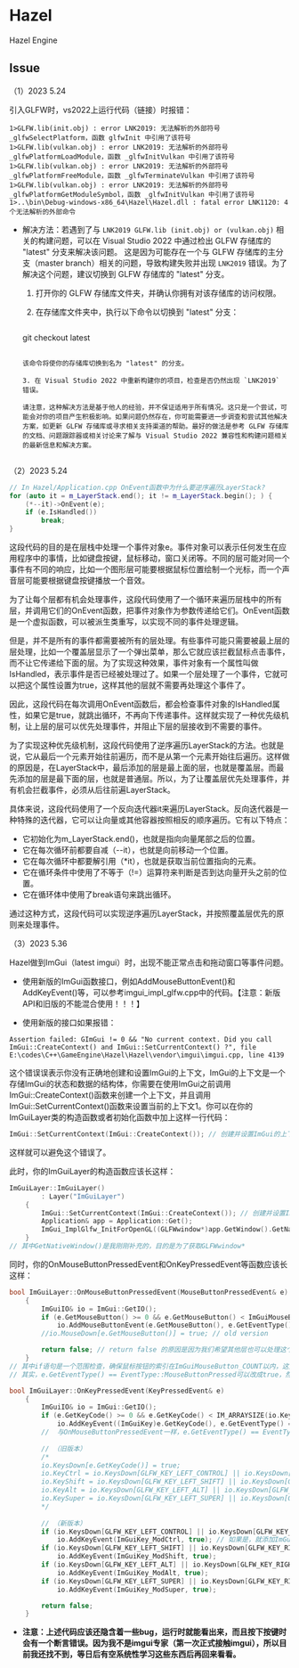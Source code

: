 # Hazel
Hazel Engine



## Issue

（1）2023 5.24

引入GLFW时，vs2022上运行代码（链接）时报错：

```
1>GLFW.lib(init.obj) : error LNK2019: 无法解析的外部符号 _glfwSelectPlatform，函数 glfwInit 中引用了该符号
1>GLFW.lib(vulkan.obj) : error LNK2019: 无法解析的外部符号 _glfwPlatformLoadModule，函数 _glfwInitVulkan 中引用了该符号
1>GLFW.lib(vulkan.obj) : error LNK2019: 无法解析的外部符号 _glfwPlatformFreeModule，函数 _glfwTerminateVulkan 中引用了该符号
1>GLFW.lib(vulkan.obj) : error LNK2019: 无法解析的外部符号 _glfwPlatformGetModuleSymbol，函数 _glfwInitVulkan 中引用了该符号
1>..\bin\Debug-windows-x86_64\Hazel\Hazel.dll : fatal error LNK1120: 4 个无法解析的外部命令
```

+ 解决方法：若遇到了与 `LNK2019 GLFW.lib (init.obj) or (vulkan.obj)` 相关的构建问题，可以在 Visual Studio 2022 中通过检出 GLFW 存储库的 "latest" 分支来解决该问题。 这是因为可能存在一个与 GLFW 存储库的主分支（master branch）相关的问题，导致构建失败并出现 `LNK2019` 错误。为了解决这个问题，建议切换到 GLFW 存储库的 "latest" 分支。

  1. 打开你的 GLFW 存储库文件夹，并确认你拥有对该存储库的访问权限。

  2. 在存储库文件夹中，执行以下命令以切换到 "latest" 分支：

     ```
   git checkout latest
     ```

     该命令将使你的存储库切换到名为 "latest" 的分支。
  
  3. 在 Visual Studio 2022 中重新构建你的项目，检查是否仍然出现 `LNK2019` 错误。

  请注意，这种解决方法是基于他人的经验，并不保证适用于所有情况。这只是一个尝试，可能会对你的项目产生积极影响。如果问题仍然存在，你可能需要进一步调查和尝试其他解决方案，如更新 GLFW 存储库或寻求相关支持渠道的帮助。最好的做法是参考 GLFW 存储库的文档、问题跟踪器或相关讨论来了解与 Visual Studio 2022 兼容性和构建问题相关的最新信息和解决方案。


（2）2023 5.24

```c++
// In Hazel/Application.cpp OnEvent函数中为什么要逆序遍历LayerStack?
for (auto it = m_LayerStack.end(); it != m_LayerStack.begin(); ) {
    (*--it)->OnEvent(e);
    if (e.IsHandled())
        break; 	
}
```

这段代码的目的是在层栈中处理一个事件对象e。事件对象可以表示任何发生在应用程序中的事情，比如键盘按键，鼠标移动，窗口关闭等。不同的层可能对同一个事件有不同的响应，比如一个图形层可能要根据鼠标位置绘制一个光标，而一个声音层可能要根据键盘按键播放一个音效。

为了让每个层都有机会处理事件，这段代码使用了一个循环来遍历层栈中的所有层，并调用它们的OnEvent函数，把事件对象作为参数传递给它们。OnEvent函数是一个虚拟函数，可以被派生类重写，以实现不同的事件处理逻辑。

但是，并不是所有的事件都需要被所有的层处理。有些事件可能只需要被最上层的层处理，比如一个覆盖层显示了一个弹出菜单，那么它就应该拦截鼠标点击事件，而不让它传递给下面的层。为了实现这种效果，事件对象有一个属性叫做IsHandled，表示事件是否已经被处理过了。如果一个层处理了一个事件，它就可以把这个属性设置为true，这样其他的层就不需要再处理这个事件了。

因此，这段代码在每次调用OnEvent函数后，都会检查事件对象的IsHandled属性，如果它是true，就跳出循环，不再向下传递事件。这样就实现了一种优先级机制，让上层的层可以优先处理事件，并阻止下层的层接收到不需要的事件。

为了实现这种优先级机制，这段代码使用了逆序遍历LayerStack的方法。也就是说，它从最后一个元素开始往前遍历，而不是从第一个元素开始往后遍历。这样做的原因是，在LayerStack中，最后添加的层是最上面的层，也就是覆盖层。而最先添加的层是最下面的层，也就是普通层。所以，为了让覆盖层优先处理事件，并有机会拦截事件，必须从后往前遍LayerStack。

具体来说，这段代码使用了一个反向迭代器it来遍历LayerStack。反向迭代器是一种特殊的迭代器，它可以让向量或其他容器按照相反的顺序遍历。它有以下特点：

- 它初始化为m_LayerStack.end()，也就是指向向量尾部之后的位置。
- 它在每次循环前都要自减（--it），也就是向前移动一个位置。
- 它在每次循环中都要解引用（*it），也就是获取当前位置指向的元素。
- 它在循环条件中使用了不等于（!=）运算符来判断是否到达向量开头之前的位置。
- 它在循环体中使用了break语句来跳出循环。

通过这种方式，这段代码可以实现逆序遍历LayerStack，并按照覆盖层优先的原则来处理事件。

（3）2023 5.36

Hazel做到ImGui（latest imgui）时，出现不能正常点击和拖动窗口等事件问题。

+ 使用新版的ImGui函数接口，例如AddMouseButtonEvent()和AddKeyEvent()等，可以参考imgui_impl_glfw.cpp中的代码。【注意：新版API和旧版的不能混合使用！！！】

+ 使用新版的接口如果报错：

```
Assertion failed: GImGui != 0 && "No current context. Did you call ImGui::CreateContext() and ImGui::SetCurrentContext() ?", file E:\codes\C++\GameEngine\Hazel\Hazel\vendor\imgui\imgui.cpp, line 4139
```

这个错误误表示你没有正确地创建和设置ImGui的上下文，ImGui的上下文是一个存储ImGui的状态和数据的结构体，你需要在使用ImGui之前调用ImGui::CreateContext()函数来创建一个上下文，并且调用ImGui::SetCurrentContext()函数来设置当前的上下文1。你可以在你的ImGuiLayer类的构造函数或者初始化函数中加上这样一行代码：

```c++
ImGui::SetCurrentContext(ImGui::CreateContext()); // 创建并设置ImGui的上下文
```

这样就可以避免这个错误了。

此时，你的ImGuiLayer的构造函数应该长这样：

```C++
ImGuiLayer::ImGuiLayer()
		: Layer("ImGuiLayer")
	{
		ImGui::SetCurrentContext(ImGui::CreateContext()); // 创建并设置ImGui的上下文
		Application& app = Application::Get();
		ImGui_ImplGlfw_InitForOpenGL((GLFWwindow*)app.GetWindow().GetNativeWindow(), true); // 初始化GLFW的ImGui后端（不然会报错：bd为空指针）
	}
// 其中GetNativeWindow()是我刚刚补充的，目的是为了获取GLFWwindow*
```

同时，你的OnMouseButtonPressedEvent和OnKeyPressedEvent等函数应该长这样：

```C++
bool ImGuiLayer::OnMouseButtonPressedEvent(MouseButtonPressedEvent& e)
	{
		ImGuiIO& io = ImGui::GetIO();
		if (e.GetMouseButton() >= 0 && e.GetMouseButton() < ImGuiMouseButton_COUNT)
			io.AddMouseButtonEvent(e.GetMouseButton(), e.GetEventType() == EventType::MouseButtonPressed);
		//io.MouseDown[e.GetMouseButton()] = true; // old version

		return false; // return false 的原因是因为我们希望其他层也可以处理这个事件
	}
// 其中if语句是一个范围检查，确保鼠标按钮的索引在ImGuiMouseButton_COUNT以内，这是一个好习惯，可以避免一些潜在的错误。
// 其实，e.GetEventType() == EventType::MouseButtonPressed可以改成true，然后OnMouseButtonReleasedEvent中的e.GetEventType() == EventType::MouseButtonReleased可以改成false。因为，true表示按下，而且这个函数只在鼠标按钮按下事件中调用；同理，false表示释放。
```

```C++
bool ImGuiLayer::OnKeyPressedEvent(KeyPressedEvent& e)
	{
		ImGuiIO& io = ImGui::GetIO();
		if (e.GetKeyCode() >= 0 && e.GetKeyCode() < IM_ARRAYSIZE(io.KeysDown))
			io.AddKeyEvent((ImGuiKey)e.GetKeyCode(), e.GetEventType() == EventType::KeyPressed);
		// 	与OnMouseButtonPressedEvent一样，e.GetEventType() == EventType::KeyPressed可以改成true。
    
		// （旧版本）
		/*
		io.KeysDown[e.GetKeyCode()] = true;
		io.KeyCtrl = io.KeysDown[GLFW_KEY_LEFT_CONTROL] || io.KeysDown[GLFW_KEY_RIGHT_CONTROL];
		io.KeyShift = io.KeysDown[GLFW_KEY_LEFT_SHIFT] || io.KeysDown[GLFW_KEY_RIGHT_SHIFT];
		io.KeyAlt = io.KeysDown[GLFW_KEY_LEFT_ALT] || io.KeysDown[GLFW_KEY_RIGHT_ALT];
		io.KeySuper = io.KeysDown[GLFW_KEY_LEFT_SUPER] || io.KeysDown[GLFW_KEY_RIGHT_SUPER];
		*/
		
    	// （新版本）
		if (io.KeysDown[GLFW_KEY_LEFT_CONTROL] || io.KeysDown[GLFW_KEY_RIGHT_CONTROL]) // 添加这一段代码，判断是否按下了Ctrl键
			io.AddKeyEvent(ImGuiKey_ModCtrl, true); // 如果是，就添加ImGuiKey_ModCtrl事件
		if (io.KeysDown[GLFW_KEY_LEFT_SHIFT] || io.KeysDown[GLFW_KEY_RIGHT_SHIFT])
			io.AddKeyEvent(ImGuiKey_ModShift, true);
		if (io.KeysDown[GLFW_KEY_LEFT_ALT] || io.KeysDown[GLFW_KEY_RIGHT_ALT])
			io.AddKeyEvent(ImGuiKey_ModAlt, true);
		if (io.KeysDown[GLFW_KEY_LEFT_SUPER] || io.KeysDown[GLFW_KEY_RIGHT_SUPER])
			io.AddKeyEvent(ImGuiKey_ModSuper, true);

		return false;
	}
```

+ **注意：上述代码应该还隐含着一些bug，运行时就能看出来，而且按下按键时会有一个断言错误。因为我不是imgui专家（第一次正式接触imgui），所以目前我还找不到，等日后有空系统性学习这些东西后再回来看看。**

